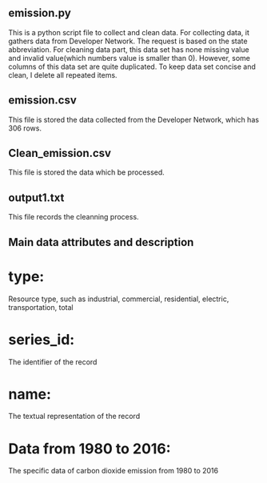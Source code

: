 ## emission.py
This is a python script file to collect and clean data.
For collecting data, it gathers data from Developer Network. The request is based on the state abbreviation. 
For cleaning data part, this data set has none missing value and invalid value(which numbers value is smaller than 0). However, some columns of this data set are quite duplicated. To keep data set concise and clean, I delete all repeated items.

## emission.csv
This file is stored the data collected from the Developer Network, which has 306 rows.

## Clean_emission.csv
This file is stored the data which be processed.

## output1.txt
This file records the cleanning process.

## Main data attributes and description
# type: 
Resource type, such as industrial, commercial, residential, electric, transportation, total
# series_id: 
The identifier of the record
# name: 
The textual representation of the record
# Data from 1980 to 2016: 
The specific data of carbon dioxide emission from 1980 to 2016
